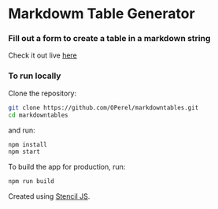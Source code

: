 # Markdowm Table Generator

### Fill out a form to create a table in a markdown string
Check it out live [here](https://modest-lamport-f281ff.netlify.com/)

### To run locally

Clone the repository:
```bash
git clone https://github.com/OPerel/markdowntables.git
cd markdowntables
```

and run:
```bash
npm install
npm start
```

To build the app for production, run:
```bash
npm run build
```

Created using [Stencil JS](https://stenciljs.com/).
